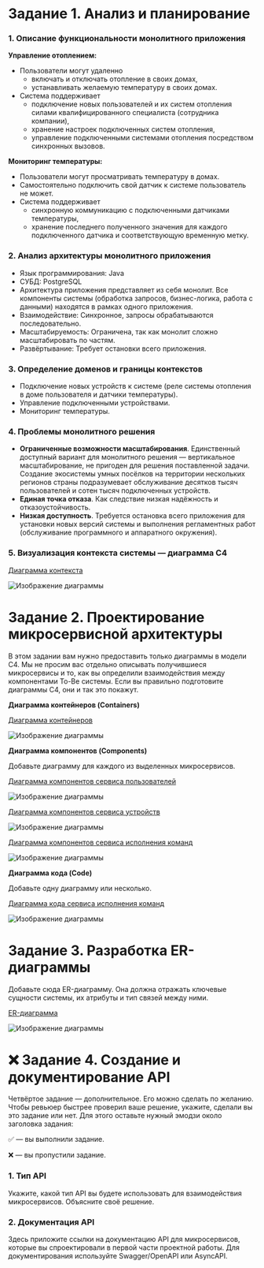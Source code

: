 # Задание 1. Анализ и планирование

### 1. Описание функциональности монолитного приложения

**Управление отоплением:**

- Пользователи могут удаленно
	- включать и отключать отопление в своих домах,
	- устанавливать желаемую температуру в своих домах.
- Система поддерживает
	- подключение новых пользователей и их систем отопления силами квалифицированного специалиста (сотрудника компании),
	- хранение настроек подключенных систем отопления,
	- управление подключенными системами отопления посредством синхронных вызовов.

**Мониторинг температуры:**

- Пользователи могут просматривать температуру в домах.
- Самостоятельно подключить свой датчик к системе пользователь не может.
- Система поддерживает
	- синхронную коммуникацию с подключенными датчиками температуры,
	- хранение последнего полученного значения для каждого подключенного датчика и соответствующую временную метку.

### 2. Анализ архитектуры монолитного приложения

- Язык программирования: Java
- СУБД: PostgreSQL
- Архитектура приложения представляет из себя монолит. Все компоненты системы (обработка запросов, бизнес-логика, работа с данными) находятся в рамках одного приложения.
- Взаимодействие: Синхронное, запросы обрабатываются последовательно.
- Масштабируемость: Ограничена, так как монолит сложно масштабировать по частям.
- Развёртывание: Требует остановки всего приложения.

### 3. Определение доменов и границы контекстов

- Подключение новых устройств к системе (реле системы отопления в доме пользователя и датчики температуры).
- Управление подключенными устройствами.
- Мониторинг температуры.

### **4. Проблемы монолитного решения**

- **Ограниченные возможности масштабирования**. Единственный доступный вариант для монолитного решения — вертикальное масштабирование, не пригоден для решения поставленной задачи. Создание экосистемы умных посёлков на территории нескольких регионов страны подразумевает обслуживание десятков тысяч пользователей и сотен тысяч подключенных устройств.
- **Единая точка отказа**. Как следствие низкая надёжность и отказоустойчивость.
- **Низкая доступность**. Требуется остановка всего приложения для установки новых версий системы и выполнения регламентных работ (обслуживание программного и аппаратного окружения).

### 5. Визуализация контекста системы — диаграмма С4

[Диаграмма контекста](diagrams/context.puml)

![Изображение диаграммы](diagrams/context.png)

# Задание 2. Проектирование микросервисной архитектуры

В этом задании вам нужно предоставить только диаграммы в модели C4. Мы не просим вас отдельно описывать получившиеся микросервисы и то, как вы определили взаимодействия между компонентами To-Be системы. Если вы правильно подготовите диаграммы C4, они и так это покажут.

**Диаграмма контейнеров (Containers)**

[Диаграмма контейнеров](diagrams/containers.puml)

![Изображение диаграммы](diagrams/containers.png)

**Диаграмма компонентов (Components)**

Добавьте диаграмму для каждого из выделенных микросервисов.

[Диаграмма компонентов сервиса пользователей](diagrams/components-user-service.puml)

![Изображение диаграммы](diagrams/components-user-service.png)

[Диаграмма компонентов сервиса устройств](diagrams/components-device-service.puml)

![Изображение диаграммы](diagrams/components-device-service.png)

[Диаграмма компонентов сервиса исполнения команд](diagrams/components-command-service.puml)

![Изображение диаграммы](diagrams/components-command-service.png)

**Диаграмма кода (Code)**

Добавьте одну диаграмму или несколько.

[Диаграмма кода сервиса исполнения команд](diagrams/code-command-service.puml)

![Изображение диаграммы](diagrams/code-command-service.png)


# Задание 3. Разработка ER-диаграммы

Добавьте сюда ER-диаграмму. Она должна отражать ключевые сущности системы, их атрибуты и тип связей между ними.

[ER-диаграмма](diagrams/er.puml)

![Изображение диаграммы](diagrams/er.png)



# ❌ Задание 4. Создание и документирование API

Четвёртое задание — дополнительное. Его можно сделать по желанию. Чтобы ревьюер быстрее проверил ваше решение, укажите, сделали вы это задание или нет. Для этого оставьте нужный эмодзи около заголовка задания:

✅ — вы выполнили задание.

❌ — вы пропустили задание.

### 1. Тип API

Укажите, какой тип API вы будете использовать для взаимодействия микросервисов. Объясните своё решение.

### 2. Документация API

Здесь приложите ссылки на документацию API для микросервисов, которые вы спроектировали в первой части проектной работы. Для документирования используйте Swagger/OpenAPI или AsyncAPI.